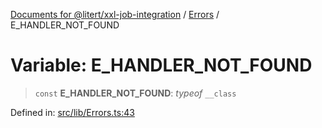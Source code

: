 [Documents for @litert/xxl-job-integration](../../index.md) / [Errors](../index.md) / E\_HANDLER\_NOT\_FOUND

# Variable: E\_HANDLER\_NOT\_FOUND

> `const` **E\_HANDLER\_NOT\_FOUND**: *typeof* `__class`

Defined in: [src/lib/Errors.ts:43](https://github.com/litert/xxl-job-integration.js/blob/master/src/lib/Errors.ts#L43)
